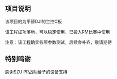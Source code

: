 ## 项目说明

该项目的为平替DJI的主控C板

该工程成功落地，可以稳定使用，已投入RM比赛中使用

注意：该工程确实各项参数测试，后续会补齐，敬请期待

## 特别鸣谢

感谢SZU PR战队给予的设备支持

